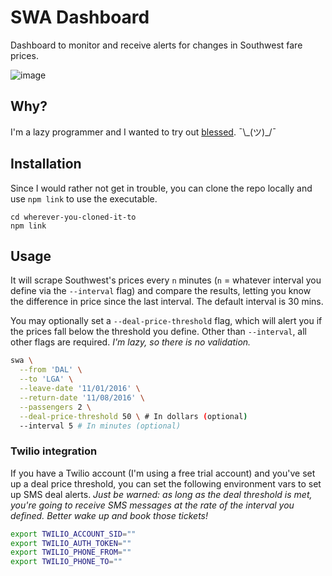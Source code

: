 # SWA Dashboard
Dashboard to monitor and receive alerts for changes in Southwest fare prices.

![image](https://cloud.githubusercontent.com/assets/6979737/17717938/b203afbe-63d6-11e6-8439-4f412ea6818d.png)

## Why?
I'm a lazy programmer and I wanted to try out [blessed](https://github.com/chjj/blessed/). ¯\\\_(ツ)\_/¯

## Installation
Since I would rather not get in trouble, you can clone the repo locally and
use `npm link` to use the executable.
```
cd wherever-you-cloned-it-to
npm link
```

## Usage
It will scrape Southwest's prices every `n` minutes (`n` = whatever interval you
define via the `--interval` flag) and compare the results, letting you know the
difference in price since the last interval. The default interval is 30 mins.

You may optionally set a `--deal-price-threshold` flag, which will alert you if
the prices fall below the threshold you define. Other than `--interval`, all
other flags are required. _I'm lazy, so there is no validation._

```bash
swa \
  --from 'DAL' \
  --to 'LGA' \
  --leave-date '11/01/2016' \
  --return-date '11/08/2016' \
  --passengers 2 \
  --deal-price-threshold 50 \ # In dollars (optional)
  --interval 5 # In minutes (optional)
```

### Twilio integration
If you have a Twilio account (I'm using a free trial account) and you've set up
a deal price threshold, you can set the following environment vars to set up SMS
deal alerts. _Just be warned: as long as the deal threshold is met, you're going
to receive SMS messages at the rate of the interval you defined. Better wake up
and book those tickets!_

```bash
export TWILIO_ACCOUNT_SID=""
export TWILIO_AUTH_TOKEN=""
export TWILIO_PHONE_FROM=""
export TWILIO_PHONE_TO=""
```
